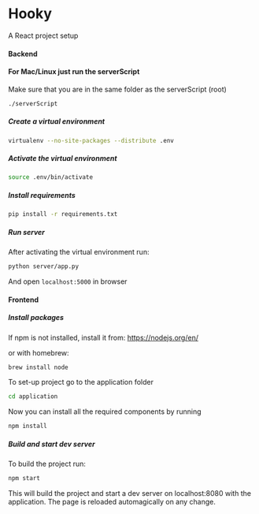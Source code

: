 # Hooky

A React project setup

#### Backend

#### For Mac/Linux just run the serverScript
Make sure that you are in the same folder as the serverScript (root)
```bash
./serverScript
```

##### Create a virtual environment

```bash
virtualenv --no-site-packages --distribute .env
```

##### Activate the virtual environment

```bash
source .env/bin/activate
```

##### Install requirements

```bash
pip install -r requirements.txt
```

##### Run server
After activating the virtual environment run:
```bash
python server/app.py
```
And open ```localhost:5000``` in browser

#### Frontend


##### Install packages
If npm is not installed, install it from: https://nodejs.org/en/

or with homebrew:

```bash
brew install node
```

To set-up project go to the application folder
```bash
cd application
```

Now you can install all the required components by running
```bash
npm install
```

##### Build and start dev server
To build the project run:
```bash
npm start
```

This will build the project and start a dev server on localhost:8080 with the application.
The page is reloaded automagically on any change.

